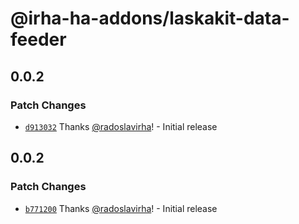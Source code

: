 # @irha-ha-addons/laskakit-data-feeder

## 0.0.2

### Patch Changes

- [`d913032`](https://github.com/radoslavirha/ha-addons/commit/d913032e6b785ce0845ab16ad9c062a071fb1da1) Thanks [@radoslavirha](https://github.com/radoslavirha)! - Initial release

## 0.0.2

### Patch Changes

- [`b771200`](https://github.com/radoslavirha/ha-addons/commit/b771200f366bfdcdddabd85830bb43af71667354) Thanks [@radoslavirha](https://github.com/radoslavirha)! - Initial release
